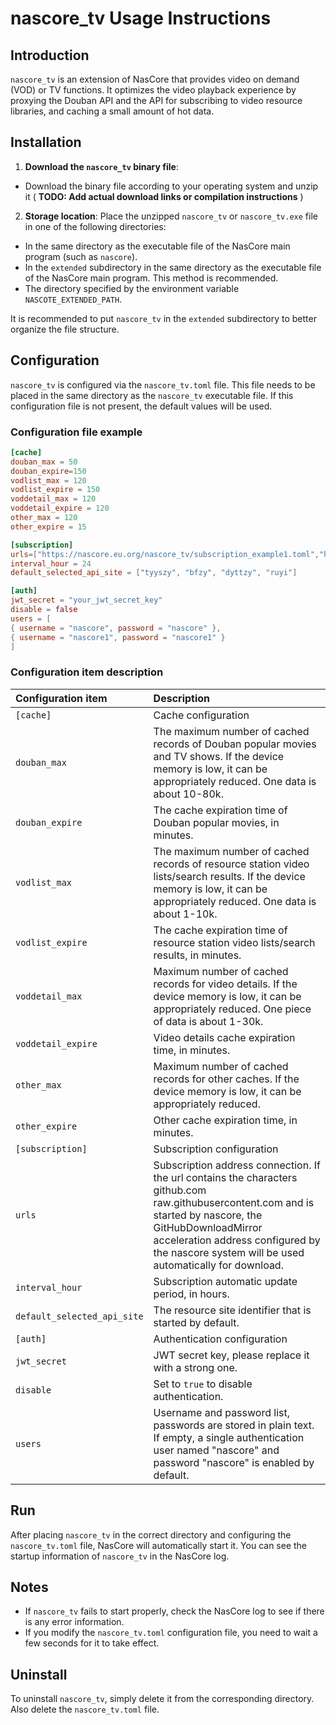 # nascore_tv Usage Instructions

## Introduction

`nascore_tv` is an extension of NasCore that provides video on demand (VOD) or TV functions. It optimizes the video playback experience by proxying the Douban API and the API for subscribing to video resource libraries, and caching a small amount of hot data.

## Installation

1. **Download the `nascore_tv` binary file**:

- Download the binary file according to your operating system and unzip it ( **TODO: Add actual download links or compilation instructions** )

2. **Storage location**: Place the unzipped `nascore_tv` or `nascore_tv.exe` file in one of the following directories:

- In the same directory as the executable file of the NasCore main program (such as `nascore`).
- In the `extended` subdirectory in the same directory as the executable file of the NasCore main program. This method is recommended.
- The directory specified by the environment variable `NASCOTE_EXTENDED_PATH`.

It is recommended to put `nascore_tv` in the `extended` subdirectory to better organize the file structure.

## Configuration

`nascore_tv` is configured via the `nascore_tv.toml` file. This file needs to be placed in the same directory as the `nascore_tv` executable file. If this configuration file is not present, the default values ​​will be used.

### Configuration file example

```toml CodeSpace/nascore_vod/nascore_tv.toml
[cache]
douban_max = 50
douban_expire=150
vodlist_max = 120
vodlist_expire = 150
voddetail_max = 120
voddetail_expire = 120
other_max = 120
other_expire = 15

[subscription]
urls=["https://nascore.eu.org/nascore_tv/subscription_example1.toml","https://nascore.eu.org/nascore_tv/subscription_example2.toml"]
interval_hour = 24
default_selected_api_site = ["tyyszy", "bfzy", "dyttzy", "ruyi"]

[auth]
jwt_secret = "your_jwt_secret_key"
disable = false
users = [
{ username = "nascore", password = "nascore" },
{ username = "nascore1", password = "nascore1" }
]
```

### Configuration item description

| Configuration item | Description |
| :-- | :-- |
| `[cache]` | Cache configuration |
| `douban_max` | The maximum number of cached records of Douban popular movies and TV shows. If the device memory is low, it can be appropriately reduced. One data is about 10-80k. |
| `douban_expire` | The cache expiration time of Douban popular movies, in minutes. |
| `vodlist_max` | The maximum number of cached records of resource station video lists/search results. If the device memory is low, it can be appropriately reduced. One data is about 1-10k. |
| `vodlist_expire` | The cache expiration time of resource station video lists/search results, in minutes. |
| `voddetail_max` | Maximum number of cached records for video details. If the device memory is low, it can be appropriately reduced. One piece of data is about 1-30k. |
| `voddetail_expire` | Video details cache expiration time, in minutes. |
| `other_max` | Maximum number of cached records for other caches. If the device memory is low, it can be appropriately reduced. |
| `other_expire` | Other cache expiration time, in minutes. |
| `[subscription]` | Subscription configuration |
| `urls` | Subscription address connection. If the url contains the characters github.com raw.githubusercontent.com and is started by nascore, the GitHubDownloadMirror acceleration address configured by the nascore system will be used automatically for download. |
| `interval_hour` | Subscription automatic update period, in hours. |
| `default_selected_api_site` | The resource site identifier that is started by default. |
| `[auth]` | Authentication configuration |
| `jwt_secret` | JWT secret key, please replace it with a strong one. |
| `disable` | Set to `true` to disable authentication. |
| `users` | Username and password list, passwords are stored in plain text. If empty, a single authentication user named "nascore" and password "nascore" is enabled by default. |

## Run

After placing `nascore_tv` in the correct directory and configuring the `nascore_tv.toml` file, NasCore will automatically start it. You can see the startup information of `nascore_tv` in the NasCore log.

## Notes

- If `nascore_tv` fails to start properly, check the NasCore log to see if there is any error information.
- If you modify the `nascore_tv.toml` configuration file, you need to wait a few seconds for it to take effect.

## Uninstall

To uninstall `nascore_tv`, simply delete it from the corresponding directory. Also delete the `nascore_tv.toml` file.
